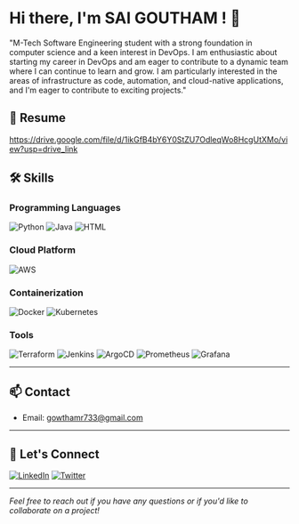 # Hi there, I'm SAI GOUTHAM ! 👋

"M-Tech Software Engineering student with a strong foundation in computer science and a keen interest in DevOps. I am enthusiastic about starting my career in DevOps and am eager to contribute to a dynamic team where I can continue to learn and grow. I am particularly interested in the areas of infrastructure as code, automation, and cloud-native applications, and I'm eager to contribute to exciting projects."

## 📄 Resume
https://drive.google.com/file/d/1ikGfB4bY6Y0StZU7OdleqWo8HcgUtXMo/view?usp=drive_link

## 🛠️ Skills

### Programming Languages
![Python](https://img.shields.io/badge/Python-%233776AB.svg?style=for-the-badge&logo=python&logoColor=white) ![Java](https://img.shields.io/badge/Java-%23ED8B00.svg?style=for-the-badge&logo=java&logoColor=white) <img src="https://img.shields.io/badge/HTML5-%23E34F26.svg?style=for-the-badge&logo=html5&logoColor=white" alt="HTML" />

### Cloud Platform
![AWS](https://img.shields.io/badge/AWS-%23FF9900.svg?style=for-the-badge&logo=amazon-aws&logoColor=white)

### Containerization
![Docker](https://img.shields.io/badge/Docker-%230db7ed.svg?style=for-the-badge&logo=docker&logoColor=white) ![Kubernetes](https://img.shields.io/badge/Kubernetes-%23326ce5.svg?style=for-the-badge&logo=kubernetes&logoColor=white)

### Tools
![Terraform](https://img.shields.io/badge/Terraform-%235835CC.svg?style=for-the-badge&logo=terraform&logoColor=white) ![Jenkins](https://img.shields.io/badge/Jenkins-%23D24939.svg?style=for-the-badge&logo=jenkins&logoColor=white) ![ArgoCD](https://img.shields.io/badge/ArgoCD-%230B92D5.svg?style=for-the-badge&logo=argo&logoColor=white)
![Prometheus](https://img.shields.io/badge/Prometheus-%23E6522C.svg?style=for-the-badge&logo=prometheus&logoColor=white) ![Grafana](https://img.shields.io/badge/Grafana-%23F46800.svg?style=for-the-badge&logo=grafana&logoColor=white)


---

## 📫 Contact

- Email: gowthamr733@gmail.com
---

## 🤝 Let's Connect

[![LinkedIn](https://img.shields.io/badge/LinkedIn-blue?style=for-the-badge&logo=linkedin)](https://linkedin.com/in/k-sai-goutham-7b4a561a4/)
[![Twitter](https://img.shields.io/badge/Twitter-blue?style=for-the-badge&logo=twitter)](https://twitter.com/@_Gowtham_reddy)

---

*Feel free to reach out if you have any questions or if you'd like to collaborate on a project!*
